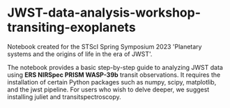 # JWST-data-analysis-workshop-transiting-exoplanets
Notebook created for the STScI Spring Symposium 2023 'Planetary systems and the origins of life in the era of JWST'. 

The notebook provides a basic step-by-step guide to analyzing JWST data using **ERS NIRSpec PRISM WASP-39b** transit observations. 
It requires the installation of certain Python packages such as numpy, scipy, matplotlib, and the jwst pipeline. For users who wish to delve deeper, we suggest installing juliet and transitspectroscopy.
